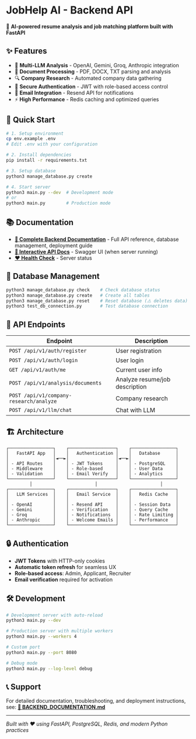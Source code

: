 # JobHelp AI - Backend API

🚀 **AI-powered resume analysis and job matching platform built with FastAPI**

## ✨ Features

- 🤖 **Multi-LLM Analysis** - OpenAI, Gemini, Groq, Anthropic integration
- 📄 **Document Processing** - PDF, DOCX, TXT parsing and analysis
- 🔍 **Company Research** - Automated company data gathering
- 🔐 **Secure Authentication** - JWT with role-based access control
- 📧 **Email Integration** - Resend API for notifications
- ⚡ **High Performance** - Redis caching and optimized queries

## 🚀 Quick Start

```bash
# 1. Setup environment
cp env.example .env
# Edit .env with your configuration

# 2. Install dependencies
pip install -r requirements.txt

# 3. Setup database
python3 manage_database.py create

# 4. Start server
python3 main.py --dev  # Development mode
# or
python3 main.py        # Production mode
```

## 📚 Documentation

- **[📖 Complete Backend Documentation](BACKEND_DOCUMENTATION.md)** - Full API reference, database management, deployment guide
- **[🔗 Interactive API Docs](http://localhost:8000/docs)** - Swagger UI (when server running)
- **[❤️ Health Check](http://localhost:8000/health)** - Server status

## 🔧 Database Management

```bash
python3 manage_database.py check    # Check database status
python3 manage_database.py create   # Create all tables
python3 manage_database.py reset    # Reset database (⚠️ deletes data)
python3 test_db_connection.py       # Test database connection
```

## 🎯 API Endpoints

| Endpoint | Description |
|----------|-------------|
| `POST /api/v1/auth/register` | User registration |
| `POST /api/v1/auth/login` | User login |
| `GET /api/v1/auth/me` | Current user info |
| `POST /api/v1/analysis/documents` | Analyze resume/job description |
| `POST /api/v1/company-research/analyze` | Company research |
| `POST /api/v1/llm/chat` | Chat with LLM |

## 🏗️ Architecture

```
┌─────────────────┐    ┌──────────────────┐    ┌─────────────────┐
│   FastAPI App   │    │   Authentication │    │   Database      │
│                 │◄──►│                  │◄──►│                 │
│ - API Routes    │    │ - JWT Tokens     │    │ - PostgreSQL    │
│ - Middleware    │    │ - Role-based     │    │ - User Data     │
│ - Validation    │    │ - Email Verify   │    │ - Analytics     │
└─────────────────┘    └──────────────────┘    └─────────────────┘
         │                        │                        │
┌─────────────────┐    ┌──────────────────┐    ┌─────────────────┐
│   LLM Services  │    │   Email Service  │    │   Redis Cache   │
│                 │    │                  │    │                 │
│ - OpenAI        │    │ - Resend API     │    │ - Session Data  │
│ - Gemini        │    │ - Verification   │    │ - Query Cache   │
│ - Groq          │    │ - Notifications  │    │ - Rate Limiting │
│ - Anthropic     │    │ - Welcome Emails │    │ - Performance   │
└─────────────────┘    └──────────────────┘    └─────────────────┘
```

## 🔒 Authentication

- **JWT Tokens** with HTTP-only cookies
- **Automatic token refresh** for seamless UX
- **Role-based access**: Admin, Applicant, Recruiter
- **Email verification** required for activation

## 🛠️ Development

```bash
# Development server with auto-reload
python3 main.py --dev

# Production server with multiple workers
python3 main.py --workers 4

# Custom port
python3 main.py --port 8080

# Debug mode
python3 main.py --log-level debug
```

## 📞 Support

For detailed documentation, troubleshooting, and deployment instructions, see:
**[📖 BACKEND_DOCUMENTATION.md](BACKEND_DOCUMENTATION.md)**

---

*Built with ❤️ using FastAPI, PostgreSQL, Redis, and modern Python practices*
